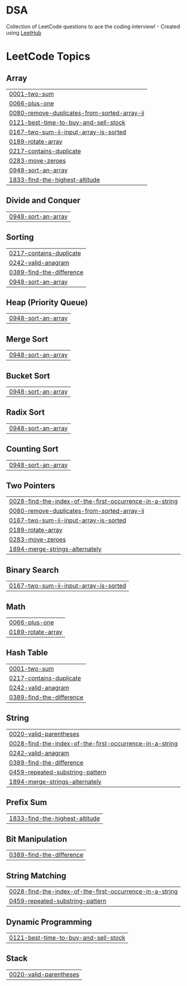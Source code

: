 # DSA
Collection of LeetCode questions to ace the coding interview! - Created using [LeetHub](https://github.com/QasimWani/LeetHub)

<!---LeetCode Topics Start-->
# LeetCode Topics
## Array
|  |
| ------- |
| [0001-two-sum](https://github.com/abhimanyu12321/DSA/tree/master/0001-two-sum) |
| [0066-plus-one](https://github.com/abhimanyu12321/DSA/tree/master/0066-plus-one) |
| [0080-remove-duplicates-from-sorted-array-ii](https://github.com/abhimanyu12321/DSA/tree/master/0080-remove-duplicates-from-sorted-array-ii) |
| [0121-best-time-to-buy-and-sell-stock](https://github.com/abhimanyu12321/DSA/tree/master/0121-best-time-to-buy-and-sell-stock) |
| [0167-two-sum-ii-input-array-is-sorted](https://github.com/abhimanyu12321/DSA/tree/master/0167-two-sum-ii-input-array-is-sorted) |
| [0189-rotate-array](https://github.com/abhimanyu12321/DSA/tree/master/0189-rotate-array) |
| [0217-contains-duplicate](https://github.com/abhimanyu12321/DSA/tree/master/0217-contains-duplicate) |
| [0283-move-zeroes](https://github.com/abhimanyu12321/DSA/tree/master/0283-move-zeroes) |
| [0948-sort-an-array](https://github.com/abhimanyu12321/DSA/tree/master/0948-sort-an-array) |
| [1833-find-the-highest-altitude](https://github.com/abhimanyu12321/DSA/tree/master/1833-find-the-highest-altitude) |
## Divide and Conquer
|  |
| ------- |
| [0948-sort-an-array](https://github.com/abhimanyu12321/DSA/tree/master/0948-sort-an-array) |
## Sorting
|  |
| ------- |
| [0217-contains-duplicate](https://github.com/abhimanyu12321/DSA/tree/master/0217-contains-duplicate) |
| [0242-valid-anagram](https://github.com/abhimanyu12321/DSA/tree/master/0242-valid-anagram) |
| [0389-find-the-difference](https://github.com/abhimanyu12321/DSA/tree/master/0389-find-the-difference) |
| [0948-sort-an-array](https://github.com/abhimanyu12321/DSA/tree/master/0948-sort-an-array) |
## Heap (Priority Queue)
|  |
| ------- |
| [0948-sort-an-array](https://github.com/abhimanyu12321/DSA/tree/master/0948-sort-an-array) |
## Merge Sort
|  |
| ------- |
| [0948-sort-an-array](https://github.com/abhimanyu12321/DSA/tree/master/0948-sort-an-array) |
## Bucket Sort
|  |
| ------- |
| [0948-sort-an-array](https://github.com/abhimanyu12321/DSA/tree/master/0948-sort-an-array) |
## Radix Sort
|  |
| ------- |
| [0948-sort-an-array](https://github.com/abhimanyu12321/DSA/tree/master/0948-sort-an-array) |
## Counting Sort
|  |
| ------- |
| [0948-sort-an-array](https://github.com/abhimanyu12321/DSA/tree/master/0948-sort-an-array) |
## Two Pointers
|  |
| ------- |
| [0028-find-the-index-of-the-first-occurrence-in-a-string](https://github.com/abhimanyu12321/DSA/tree/master/0028-find-the-index-of-the-first-occurrence-in-a-string) |
| [0080-remove-duplicates-from-sorted-array-ii](https://github.com/abhimanyu12321/DSA/tree/master/0080-remove-duplicates-from-sorted-array-ii) |
| [0167-two-sum-ii-input-array-is-sorted](https://github.com/abhimanyu12321/DSA/tree/master/0167-two-sum-ii-input-array-is-sorted) |
| [0189-rotate-array](https://github.com/abhimanyu12321/DSA/tree/master/0189-rotate-array) |
| [0283-move-zeroes](https://github.com/abhimanyu12321/DSA/tree/master/0283-move-zeroes) |
| [1894-merge-strings-alternately](https://github.com/abhimanyu12321/DSA/tree/master/1894-merge-strings-alternately) |
## Binary Search
|  |
| ------- |
| [0167-two-sum-ii-input-array-is-sorted](https://github.com/abhimanyu12321/DSA/tree/master/0167-two-sum-ii-input-array-is-sorted) |
## Math
|  |
| ------- |
| [0066-plus-one](https://github.com/abhimanyu12321/DSA/tree/master/0066-plus-one) |
| [0189-rotate-array](https://github.com/abhimanyu12321/DSA/tree/master/0189-rotate-array) |
## Hash Table
|  |
| ------- |
| [0001-two-sum](https://github.com/abhimanyu12321/DSA/tree/master/0001-two-sum) |
| [0217-contains-duplicate](https://github.com/abhimanyu12321/DSA/tree/master/0217-contains-duplicate) |
| [0242-valid-anagram](https://github.com/abhimanyu12321/DSA/tree/master/0242-valid-anagram) |
| [0389-find-the-difference](https://github.com/abhimanyu12321/DSA/tree/master/0389-find-the-difference) |
## String
|  |
| ------- |
| [0020-valid-parentheses](https://github.com/abhimanyu12321/DSA/tree/master/0020-valid-parentheses) |
| [0028-find-the-index-of-the-first-occurrence-in-a-string](https://github.com/abhimanyu12321/DSA/tree/master/0028-find-the-index-of-the-first-occurrence-in-a-string) |
| [0242-valid-anagram](https://github.com/abhimanyu12321/DSA/tree/master/0242-valid-anagram) |
| [0389-find-the-difference](https://github.com/abhimanyu12321/DSA/tree/master/0389-find-the-difference) |
| [0459-repeated-substring-pattern](https://github.com/abhimanyu12321/DSA/tree/master/0459-repeated-substring-pattern) |
| [1894-merge-strings-alternately](https://github.com/abhimanyu12321/DSA/tree/master/1894-merge-strings-alternately) |
## Prefix Sum
|  |
| ------- |
| [1833-find-the-highest-altitude](https://github.com/abhimanyu12321/DSA/tree/master/1833-find-the-highest-altitude) |
## Bit Manipulation
|  |
| ------- |
| [0389-find-the-difference](https://github.com/abhimanyu12321/DSA/tree/master/0389-find-the-difference) |
## String Matching
|  |
| ------- |
| [0028-find-the-index-of-the-first-occurrence-in-a-string](https://github.com/abhimanyu12321/DSA/tree/master/0028-find-the-index-of-the-first-occurrence-in-a-string) |
| [0459-repeated-substring-pattern](https://github.com/abhimanyu12321/DSA/tree/master/0459-repeated-substring-pattern) |
## Dynamic Programming
|  |
| ------- |
| [0121-best-time-to-buy-and-sell-stock](https://github.com/abhimanyu12321/DSA/tree/master/0121-best-time-to-buy-and-sell-stock) |
## Stack
|  |
| ------- |
| [0020-valid-parentheses](https://github.com/abhimanyu12321/DSA/tree/master/0020-valid-parentheses) |
<!---LeetCode Topics End-->